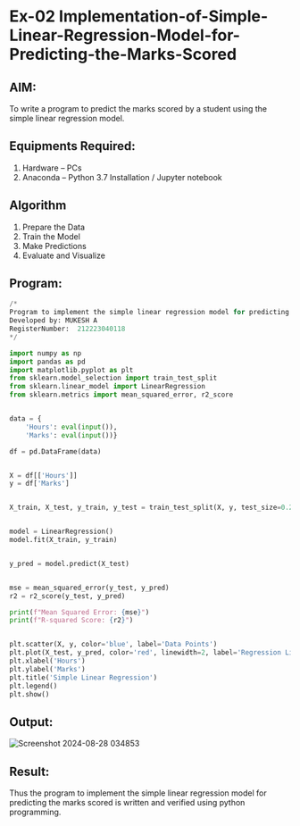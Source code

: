# Ex-02 Implementation-of-Simple-Linear-Regression-Model-for-Predicting-the-Marks-Scored

## AIM:
To write a program to predict the marks scored by a student using the simple linear regression model.

## Equipments Required:
1. Hardware – PCs
2. Anaconda – Python 3.7 Installation / Jupyter notebook

## Algorithm
1. Prepare the Data
2. Train the Model
3. Make Predictions
4. Evaluate and Visualize

## Program:
```py
/*
Program to implement the simple linear regression model for predicting the marks scored.
Developed by: MUKESH A
RegisterNumber:  212223040118
*/

import numpy as np
import pandas as pd
import matplotlib.pyplot as plt
from sklearn.model_selection import train_test_split
from sklearn.linear_model import LinearRegression
from sklearn.metrics import mean_squared_error, r2_score


data = {
    'Hours': eval(input()),
    'Marks': eval(input())}

df = pd.DataFrame(data)


X = df[['Hours']]  
y = df['Marks']    


X_train, X_test, y_train, y_test = train_test_split(X, y, test_size=0.2, random_state=0)


model = LinearRegression()
model.fit(X_train, y_train)


y_pred = model.predict(X_test)


mse = mean_squared_error(y_test, y_pred)
r2 = r2_score(y_test, y_pred)

print(f"Mean Squared Error: {mse}")
print(f"R-squared Score: {r2}")


plt.scatter(X, y, color='blue', label='Data Points')
plt.plot(X_test, y_pred, color='red', linewidth=2, label='Regression Line')
plt.xlabel('Hours')
plt.ylabel('Marks')
plt.title('Simple Linear Regression')
plt.legend()
plt.show()
```

## Output:
![Screenshot 2024-08-28 034853](https://github.com/user-attachments/assets/48b23299-b0bf-4915-a217-20aa613fbabf)


## Result:
Thus the program to implement the simple linear regression model for predicting the marks scored is written and verified using python programming.
